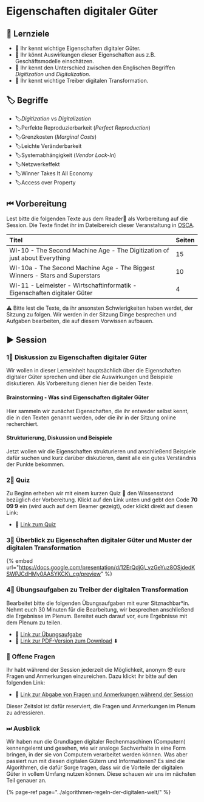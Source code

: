 # Eigenschaften digitaler Güter

## 🎯 Lernziele

* 🎯 Ihr kennt wichtige Eigenschaften digitaler Güter.
* 🎯 Ihr könnt Auswirkungen dieser Eigenschaften aus z.B. Geschäftsmodelle einschätzen.
* 🎯 Ihr kennt den Unterschied zwischen den Englischen Begriffen _Digitization_ und _Digitalization_.
* 🎯 Ihr kennt wichtige Treiber digitalen Transformation.

## 🏷 Begriffe

* 🏷_Digitization_ vs _Digitalization_
* 🏷Perfekte Reproduzierbarkeit \(_Perfect Reproduction_\)
* 🏷Grenzkosten \(_Marginal Costs_\)
* 🏷Leichte Veränderbarkeit
* 🏷Systemabhängigkeit \(_Vendor Lock-In_\)
* 🏷Netzwerkeffekt
* 🏷Winner Takes It All Economy
* 🏷Access over Property

## ⏮ Vorbereitung

Lest bitte die folgenden Texte aus dem Reader📑 als Vorbereitung auf die Session. Die Texte findet ihr im Dateibereich dieser Veranstaltung in [OSCA](http://osca.hs-osnabrueck.de/). 

| Titel | Seiten |
| :--- | :--- |
| WI-10 - The Second Machine Age - The Digitization of just about Everything | 15 |
| WI-10a - The Second Machine Age - The Biggest Winners - Stars and Superstars | 10 |
| WI-11 - Leimeister - Wirtschaftinformatik - Eigenschaften digitaler Güter | 4 |

⚠ Bitte lest die Texte, da ihr ansonsten Schwierigkeiten haben werdet, der Sitzung zu folgen. Wir werden in der Sitzung Dinge besprechen und Aufgaben bearbeiten, die auf diesem Vorwissen aufbauen.

## ▶ Session

### 1⃣ Diskussion zu Eigenschaften digitaler Güter

Wir wollen in dieser Lerneinheit hauptsächlich über die Eigenschaften digitaler Güter sprechen und über die Auswirkungen und Beispiele diskutieren. Als Vorbereitung dienen hier die beiden Texte.

#### Brainstorming - Was sind Eigenschaften digitaler Güter

Hier sammeln wir zunächst Eigenschaften, die ihr entweder selbst kennt, die in den Texten genannt werden, oder die ihr in der Sitzung online recherchiert.

#### Strukturierung, Diskussion und Beispiele

Jetzt wollen wir die Eigenschaften strukturieren und anschließend Beispiele dafür suchen und kurz darüber diskutieren, damit alle ein gutes Verständnis der Punkte bekommen.

### 2⃣ Quiz

Zu Beginn erheben wir mit einem kurzen Quiz 🥇 den Wissensstand bezüglich der Vorbereitung. Klickt auf den Link unten und gebt den Code **70 09 9** ein \(wird auch auf dem Beamer gezeigt\), oder klickt direkt auf diesen Link:

* 🔗 [Link zum Quiz](https://www.menti.com/ab3b3b27)

### 3⃣ Überblick zu Eigenschaften digitaler Güter und Muster der digitalen Transformation

{% embed url="https://docs.google.com/presentation/d/12ErQdjG\_vzGeYuz8OSjdedKSWPJCdHMy0AASYKCK\_cg/preview" %}

### 4⃣ Übungsaufgaben zu Treiber der digitalen Transformation

Bearbeitet bitte die folgenden Übungsaufgaben mit eurer Sitznachbar\*in. Nehmt euch 30 Minuten für die Bearbeitung, wir besprechen anschließend die Ergebnisse im Plenum. Bereitet euch darauf vor, eure Ergebnisse mit dem Plenum zu teilen.

* 🔗 [Link zur Übungsaufgabe](https://docs.google.com/document/d/18llTApMAEFauxxZuOFNjaOs55ebhwIlU6QnP95UC8oM/preview)
* 🔗 [Link zur PDF-Version zum Download](https://docs.google.com/document/d/18llTApMAEFauxxZuOFNjaOs55ebhwIlU6QnP95UC8oM/export/pdf) ⬇ 

### 🔁 Offene Fragen

Ihr habt während der Session jederzeit die Möglichkeit, anonym 😎 eure Fragen und Anmerkungen einzureichen. Dazu klickt ihr bitte auf den folgenden Link:

* 🔗 [Link zur Abgabe von Fragen und Anmerkungen während der Session](https://www.menti.com/5c40972b)

Dieser Zeitslot ist dafür reserviert, die Fragen und Anmerkungen im Plenum zu adressieren.

### ⏭ Ausblick

Wir haben nun die Grundlagen digitaler Rechenmaschinen \(Computern\) kennengelernt und gesehen, wie wir analoge Sachverhalte in eine Form bringen, in der sie von Computern verarbeitet werden können. Was aber passiert nun mit diesen digitalen Gütern und Informationen? Es sind die Algorithmen, die dafür Sorge tragen, dass wir die Vorteile der digitalen Güter in vollem Umfang nutzen können. Diese schauen wir uns im nächsten Teil genauer an.

{% page-ref page="../algorithmen-regeln-der-digitalen-welt/" %}

